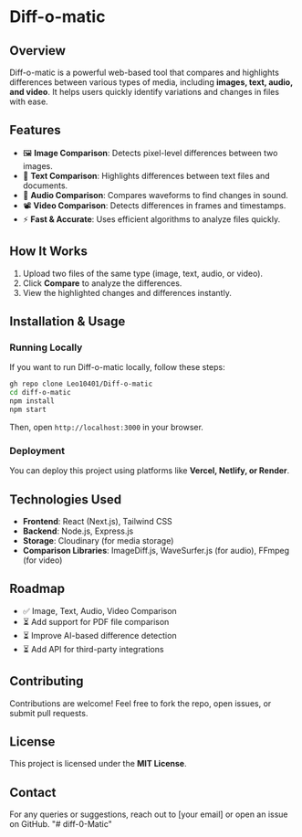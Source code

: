 # Diff-o-matic

## Overview
Diff-o-matic is a powerful web-based tool that compares and highlights differences between various types of media, including **images, text, audio, and video**. It helps users quickly identify variations and changes in files with ease.

## Features
- 🖼 **Image Comparison**: Detects pixel-level differences between two images.
- 📝 **Text Comparison**: Highlights differences between text files and documents.
- 🎵 **Audio Comparison**: Compares waveforms to find changes in sound.
- 📽 **Video Comparison**: Detects differences in frames and timestamps.
- ⚡ **Fast & Accurate**: Uses efficient algorithms to analyze files quickly.


## How It Works
1. Upload two files of the same type (image, text, audio, or video).
2. Click **Compare** to analyze the differences.
3. View the highlighted changes and differences instantly.

## Installation & Usage
### Running Locally
If you want to run Diff-o-matic locally, follow these steps:

```sh
gh repo clone Leo10401/Diff-o-matic
cd diff-o-matic
npm install
npm start
```

Then, open `http://localhost:3000` in your browser.

### Deployment
You can deploy this project using platforms like **Vercel, Netlify, or Render**.

## Technologies Used
- **Frontend**: React (Next.js), Tailwind CSS
- **Backend**: Node.js, Express.js
- **Storage**: Cloudinary (for media storage)
- **Comparison Libraries**: ImageDiff.js, WaveSurfer.js (for audio), FFmpeg (for video)

## Roadmap
- ✅ Image, Text, Audio, Video Comparison
- ⏳ Add support for PDF file comparison
- ⏳ Improve AI-based difference detection
- ⏳ Add API for third-party integrations

## Contributing
Contributions are welcome! Feel free to fork the repo, open issues, or submit pull requests.

## License
This project is licensed under the **MIT License**.

## Contact
For any queries or suggestions, reach out to [your email] or open an issue on GitHub.
"# diff-0-Matic" 
